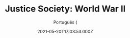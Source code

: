 ---
id: '189217f6-3a18-475a-81e5-f12ec3c44231'
type: 'movie' # Filme, Série, Anime
title: "Justice Society: World War II"
synopsis: []
originalTitle: "Justice Society: World War II"
date: '2021-05-20T17:03:53.000Z'
update: '2021-05-20T17:03:53.000Z'
releaseDate: '2021-04-27T03:00:00.000Z'
imdb:
  rating: '6.4' # 8.5
  id: '' # tt0470752
duration: '1h 24 Min'
trailer:
  urls: [
    'JDPfD5YfAlA',
  ]
tags: ['1080p']
genre: ['Ação', 'Animação', 'Aventura', 'Guerra'] #
quality: 'WEB-DL' # BluRay, WEB-DL, HDTV, WEB-DL4K, WEB-DLe
format: 'MKV' # MKV, MP4, TS
audio: 'Inglês' # Dublado, Legendado, Dual Audio, Dub & Leg
subtitle: 'Português (' # Português, inglês,
size: '3.2 GB' # 4.8 GB
audioQuality: 10
videoQuality: 10
directors: []
#  - name: 'Lana Wachowski'
#    image: ''
#  - name: 'Lilly Wachowski'
#    image: ''
cast: []
#  - name: 'Keanu Reeves'
#    image: ''
#    characterName: 'Neo'
writers: []
#  - name: ''
#    image: ''
maturityRating:
  age: '' # L , 10, 12, 14, 16, 18
  topics: [''] # Violence, Illegal drugs, Inappropriate Language, Legal Drugs, Sexual Content, Extreme Violence
###########################################
download:
  
  - url: 'magnet:?xt=urn:btih:c304c54bdd240f690b4028b308904969cddbf1b8&dn=Justice.Society.World.War.II.2021.1080p.WEBRip.DD5.1.x264-COMANDO.TO&tr=udp%3a%2f%2fpublic.popcorn-tracker.org%3a6969%2fannounce&tr=udp%3a%2f%2ftracker.internetwarriors.net%3a1337%2fannounce&tr=udp%3a%2f%2ftracker.opentrackr.org%3a1337%2fannounce&tr=udp%3a%2f%2fexodus.desync.com%3a6969%2fannounce&tr=udp%3a%2f%2fretracker.lanta-net.ru%3a2710%2fannounce&tr=udp%3a%2f%2fopen.stealth.si%3a80%2fannounce&tr=udp%3a%2f%2fwww.torrent.eu.org%3a451%2fannounce&tr=udp%3a%2f%2fopentracker.i2p.rocks%3a6969%2fannounce&tr=http%3a%2f%2ftracker.opentrackr.org%3a1337%2fannounce&tr=udp%3a%2f%2f3rt.tace.ru%3a60889%2fannounce'
    resolution: '1080p' # 720p, 1080p, 4K,
    audio: 'Dual Áudio' # Dublado, Legendado, Dual Audio
    size: '' # 4.8 GB
    quality: '' # BluRay, WEB-DL
    format: '' # MKV
images:
  cover: '/assets/movies/justice-society-world-war-ii.jpg'
  background: '/assets/movies/'
---